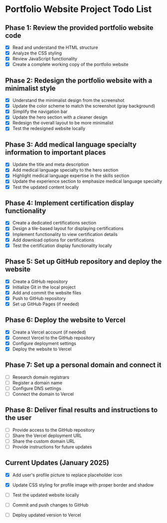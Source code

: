 # Portfolio Website Project Todo List

## Phase 1: Review the provided portfolio website code
- [x] Read and understand the HTML structure
- [x] Analyze the CSS styling
- [x] Review JavaScript functionality
- [x] Create a complete working copy of the portfolio website

## Phase 2: Redesign the portfolio website with a minimalist style
- [x] Understand the minimalist design from the screenshot
- [x] Update the color scheme to match the screenshot (gray background)
- [x] Simplify the navigation bar
- [x] Update the hero section with a cleaner design
- [x] Redesign the overall layout to be more minimalist
- [x] Test the redesigned website locally

## Phase 3: Add medical language specialty information to important places
- [x] Update the title and meta description
- [x] Add medical language specialty to the hero section
- [x] Highlight medical language expertise in the skills section
- [x] Update the experience section to emphasize medical language specialty
- [x] Test the updated content locally

## Phase 4: Implement certification display functionality
- [x] Create a dedicated certifications section
- [x] Design a tile-based layout for displaying certifications
- [x] Implement functionality to view certification details
- [x] Add download options for certifications
- [x] Test the certification display functionality locally

## Phase 5: Set up GitHub repository and deploy the website
- [x] Create a GitHub repository
- [x] Initialize Git in the local project
- [x] Add and commit the website files
- [x] Push to GitHub repository
- [x] Set up GitHub Pages (if needed)

## Phase 6: Deploy the website to Vercel
- [x] Create a Vercel account (if needed)
- [x] Connect Vercel to the GitHub repository
- [x] Configure deployment settings
- [x] Deploy the website to Vercel

## Phase 7: Set up a personal domain and connect it
- [ ] Research domain registrars
- [ ] Register a domain name
- [ ] Configure DNS settings
- [ ] Connect the domain to Vercel

## Phase 8: Deliver final results and instructions to the user
- [ ] Provide access to the GitHub repository
- [ ] Share the Vercel deployment URL
- [ ] Share the custom domain URL
- [ ] Provide instructions for future updates

## Current Updates (January 2025)
- [x] Add user's profile picture to replace placeholder icon
- [x] Update CSS styling for profile image with proper border and shadow
- [ ] Test the updated website locally
- [ ] Commit and push changes to GitHub
- [ ] Deploy updated version to Vercel

